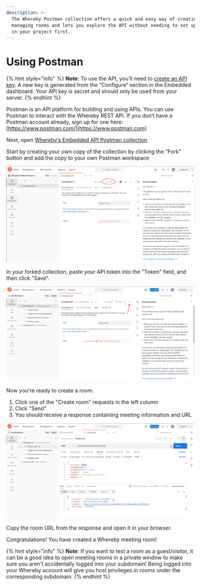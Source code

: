 ```yaml
---
description: >-
  The Whereby Postman collection offers a quick and easy way of creating and
  managing rooms and lets you explore the API without needing to set up anything
  in your project first.
---
```


# Using Postman

{% hint style="info" %}
**Note**: To use the API, you’ll need to [create an API key](creating-an-api-key.md). A new key is generated from the “Configure” section in the Embedded dashboard. Your API key is secret and should only be used from your server.
{% endhint %}

Postman is an API platform for building and using APIs. You can use Postman to interact with the Whereby REST API. If you don’t have a Postman account already, sign up for one here: [https://www.postman.com/](https://www.postman.com)

Next, open [Whereby’s Embedded API Postman collection](https://www.postman.com/wherebyhq/workspace/whereby-s-public-workspace/collection/15283449-36906103-00b9-43fa-88e4-f2ed52fdedd3?ctx=documentation)

Start by creating your own copy of the collection by clicking the “Fork” button and add the copy to your own Postman workspace

![](<../.gitbook/assets/postman 1.png>)

In your forked collection, paste your API token into the "Token" field, and then click "Save".

![](<../.gitbook/assets/postman 2.png>)

Now you're ready to create a room.&#x20;

1. Click one of the "Create room" requests in the left column
2. Click "Send"
3. You should receive a response containing meeting information and URL

![](<../.gitbook/assets/postman 3.png>)

Copy the room URL from the response and open it in your browser.

Congratulations! You have created a Whereby meeting room!

{% hint style="info" %}
**Note**: If you want to test a room as a guest/visitor, it can be a good idea to open meeting rooms in a private window to make sure you aren't accidentally logged into your subdomain! Being logged into your Whereby account will give you host privileges in rooms under the corresponding subdomain.
{% endhint %}
